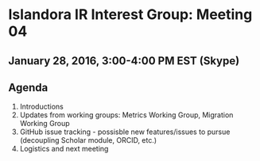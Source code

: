 # Islandora IR Interest Group: Meeting 04
## January 28, 2016, 3:00-4:00 PM EST (Skype)

## Agenda
1. Introductions
2. Updates from working groups: Metrics Working Group, Migration Working Group
3. GitHub issue tracking - possisble new features/issues to pursue (decoupling Scholar module, ORCID, etc.)
4. Logistics and next meeting
